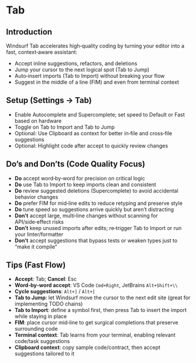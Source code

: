 # Tab

## Introduction
Windsurf Tab accelerates high‑quality coding by turning your editor into a fast, context‑aware assistant:
- Accept inline suggestions, refactors, and deletions
- Jump your cursor to the next logical spot (Tab to Jump)
- Auto‑insert imports (Tab to Import) without breaking your flow
- Suggest in the middle of a line (FIM) and even from terminal context

## Setup (Settings → Tab)
- Enable Autocomplete and Supercomplete; set speed to Default or Fast based on hardware
- Toggle on Tab to Import and Tab to Jump
- Optional: Use Clipboard as context for better in‑file and cross‑file suggestions
- Optional: Highlight code after accept to quickly review changes

## Do’s and Don’ts (Code Quality Focus)
- **Do** accept word‑by‑word for precision on critical logic
- **Do** use Tab to Import to keep imports clean and consistent
- **Do** review suggested deletions (Supercomplete) to avoid accidental behavior changes
- **Do** prefer FIM for mid‑line edits to reduce retyping and preserve style
- **Do** tune speed so suggestions arrive quickly but aren’t distracting
- **Don’t** accept large, multi‑line changes without scanning for API/side‑effect risks
- **Don’t** keep unused imports after edits; re‑trigger Tab to Import or run your linter/formatter
- **Don’t** accept suggestions that bypass tests or weaken types just to “make it compile”

## Tips (Fast Flow)
- **Accept**: Tab; **Cancel**: Esc
- **Word‑by‑word accept**: VS Code `Cmd+Right`, JetBrains `Alt+Shift+\\`
- **Cycle suggestions**: `Alt+]` / `Alt+[`
- **Tab to Jump**: let Windsurf move the cursor to the next edit site (great for implementing TODO chains)
- **Tab to Import**: define a symbol first, then press Tab to insert the import while staying in place
- **FIM**: place cursor mid‑line to get surgical completions that preserve surrounding code
- **Terminal context**: Tab learns from your terminal, enabling relevant code/task suggestions
- **Clipboard context**: copy sample code/contract, then accept suggestions tailored to it
